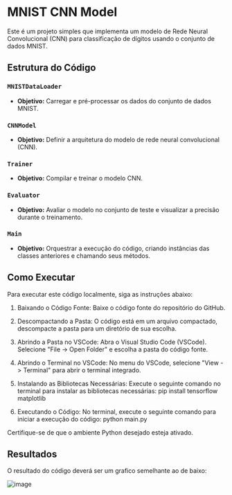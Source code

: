 # MNIST CNN Model

Este é um projeto simples que implementa um modelo de Rede Neural Convolucional (CNN) para classificação de dígitos usando o conjunto de dados MNIST.

## Estrutura do Código

### `MNISTDataLoader`
- **Objetivo:** Carregar e pré-processar os dados do conjunto de dados MNIST.

### `CNNModel`
- **Objetivo:** Definir a arquitetura do modelo de rede neural convolucional (CNN).

### `Trainer`
- **Objetivo:** Compilar e treinar o modelo CNN.

### `Evaluator`
- **Objetivo:** Avaliar o modelo no conjunto de teste e visualizar a precisão durante o treinamento.

### `Main`
- **Objetivo:** Orquestrar a execução do código, criando instâncias das classes anteriores e chamando seus métodos.

## Como Executar

Para executar este código localmente, siga as instruções abaixo:

1. Baixando o Código Fonte:
Baixe o código fonte do repositório do GitHub.

2. Descompactando a Pasta:
O código está em um arquivo compactado, descompacte a pasta para um diretório de sua escolha.

3. Abrindo a Pasta no VSCode:
Abra o Visual Studio Code (VSCode).
Selecione "File -> Open Folder" e escolha a pasta do código fonte.

4. Abrindo o Terminal no VSCode:
No menu do VSCode, selecione "View -> Terminal" para abrir o terminal integrado.

5. Instalando as Bibliotecas Necessárias:
Execute o seguinte comando no terminal para instalar as bibliotecas necessárias: pip install tensorflow matplotlib

6. Executando o Código:
No terminal, execute o seguinte comando para iniciar a execução do código: python main.py

Certifique-se de que o ambiente Python desejado esteja ativado.
## Resultados

O resultado do código deverá ser um grafico semelhante ao de baixo:

![image](https://github.com/Tetsu-Tetsuya/Desafio-MNIST-classificador/assets/61243910/e5e7bee6-c551-4eb0-8b46-63d659d64438)


